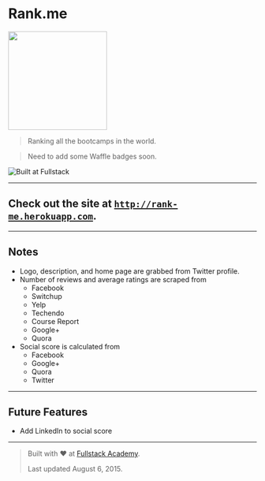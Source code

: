 # Rank.me

<img src="https://fvcproductions.files.wordpress.com/2015/08/logo.png" width="200">

> Ranking all the bootcamps in the world.

> Need to add some Waffle badges soon.

![Built at Fullstack](https://img.shields.io/badge/Built%20at-Fullstack-red.svg?style=flat-square)

---

## Check out the site at <a href="http://rank-me.herokuapp.com" target="_blank">`http://rank-me.herokuapp.com`</a>.

---

## Notes

- Logo, description, and home page are grabbed from Twitter profile.
- Number of reviews and average ratings are scraped from
    - Facebook
    - Switchup
    - Yelp
    - Techendo
    - Course Report
    - Google+
    - Quora
- Social score is calculated from
    - Facebook
    - Google+
    - Quora
    - Twitter

---

## Future Features

- Add LinkedIn to social score

---

> Built with ❤️ at [Fullstack Academy](http://fullstackacademy.com "Fullstack Academy").
>
> Last updated August 6, 2015.
